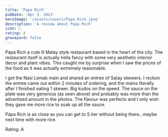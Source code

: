 ```yaml
---
title: 'Papa Rich'
pubDate: 'Apr 3, 2023'
heroImage: '/assets/covers/Papa_Rich.jpeg'
description: 'A review about Papa Rich'
icon: 🥢
rating: A
graveyard: false
---
```


Papa Rich a cute lil Malay style restaurant based in the heart of the city. The restaurant itself is actually hella fancy with some very aesthetic interior decor and plant vibes. This caught me by surprise when I saw the prices of the food as it was actually extremely reasonable.

I got the Nasi Lemak main and shared an entree of Satay skewers. I reckon the entree came out within 2 minutes of ordering, and the mains literally after I finished eating 1 skewer. Big kudos on the speed. The sauce on the plate was very generous (as seen above) and probably was more than the advertised amount in the photos. The flavour was perfecto and I only wish they gave me more rice to soak up all the sauce.

Papa Rich is as close as you can get to S tier without being there…maybe next time with more rice.

Rating: A
